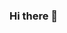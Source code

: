 ### Hi there 👋

<!--
**KimzyFame/KimzyFame** is a ✨ _special_ ✨ repository because its `README.md` (this file) appears on your GitHub profile.

Here are some ideas to get you started:

- 🔭 I’m currently working on 
- 🌱 I’m currently learning UI/UX
- 🤔 I’m looking for help with all your Designs

https://www.figma.com/proto/6gCV7byGe1hLRtuoEgRnIf/Nervos-L2-PROJECT?page-id=0%3A1&node-id=26%3A13&viewport=238%2C103%2C0.06&scaling=scale-down&starting-point-node-id=2%3A4&show-proto-sidebar=1
-->
